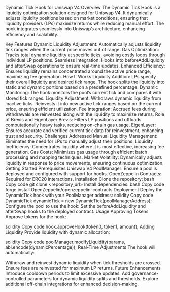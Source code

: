 Dynamic Tick Hook for Uniswap V4
Overview
The Dynamic Tick Hook is a liquidity optimization solution designed for Uniswap V4. It dynamically adjusts liquidity positions based on market conditions, ensuring that liquidity providers (LPs) maximize returns while reducing manual effort. The hook integrates seamlessly into Uniswap’s architecture, enhancing efficiency and scalability.

Key Features
Dynamic Liquidity Adjustment: Automatically adjusts liquidity tick ranges when the current price moves out of range.
Gas Optimization: Tracks total dynamic liquidity at specific ticks, avoiding costly loops through individual LP positions.
Seamless Integration: Hooks into beforeAddLiquidity and afterSwap operations to ensure real-time updates.
Enhanced Efficiency: Ensures liquidity remains concentrated around the active price range, maximizing fee generation.
How It Works
Liquidity Addition:
LPs specify their overall liquidity and desired tick range.
The hook splits the liquidity into static and dynamic portions based on a predefined percentage.
Dynamic Monitoring:
The hook monitors the pool’s current tick and compares it with stored tick ranges.
Liquidity Adjustment:
Withdraws dynamic liquidity from inactive ticks.
Reinvests it into new active tick ranges based on the current price, ensuring efficient utilization.
Fee Integration:
Accrued fees during withdrawals are reinvested along with the liquidity to maximize returns.
Role of Brevis and EigenLayer
Brevis:
Filters LP positions and offloads computationally heavy tasks, reducing on-chain gas usage.
EigenLayer:
Ensures accurate and verified current tick data for reinvestment, enhancing trust and security.
Challenges Addressed
Manual Liquidity Management: Eliminates the need for LPs to manually adjust their positions.
Liquidity Inefficiency: Concentrates liquidity where it is most effective, increasing fee generation.
Gas Costs: Minimizes gas usage through efficient batch processing and mapping techniques.
Market Volatility: Dynamically adjusts liquidity in response to price movements, ensuring continuous optimization.
Getting Started
Prerequisites
Uniswap V4 PoolManager: Ensure a pool is deployed and configured with support for hooks.
OpenZeppelin Contracts: Required for ERC20 interactions.
Installation
Clone the repository:
bash
Copy code
git clone <repository_url>
Install dependencies:
bash
Copy code
forge install OpenZeppelin/openzeppelin-contracts
Deployment
Deploy the DynamicTick hook with your PoolManager address:
solidity
Copy code
DynamicTick dynamicTick = new DynamicTick(poolManagerAddress);
Configure the pool to use the hook:
Set the beforeAddLiquidity and afterSwap hooks to the deployed contract.
Usage
Approving Tokens
Approve tokens for the hook:

solidity
Copy code
hook.approveHook(token0, token1, amount);
Adding Liquidity
Provide liquidity with dynamic allocation:

solidity
Copy code
poolManager.modifyLiquidity(params, abi.encode(dynamicPercentage));
Real-Time Adjustments
The hook will automatically:

Withdraw and reinvest dynamic liquidity when tick thresholds are crossed.
Ensure fees are reinvested for maximum LP returns.
Future Enhancements
Introduce cooldown periods to limit excessive updates.
Add governance-controlled parameters for dynamic liquidity splits and thresholds.
Explore additional off-chain integrations for enhanced decision-making.
